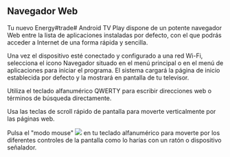 ## Navegador Web

Tu nuevo Energy#trade# Android TV Play dispone de un potente navegador Web entre la lista de aplicaciones instaladas por defecto, con el que podrás acceder a Internet de una forma rápida y sencilla.

Una vez el dispositivo esté conectado y configurado a una red Wi-Fi, selecciona el icono Navegador situado en el menú principal o en el menú de aplicaciones para iniciar el programa. El sistema cargará la página de inicio establecida por defecto y la mostrará en pantalla de tu televisor.

Utiliza el teclado alfanumérico QWERTY para escribir direcciones web o términos de búsqueda directamente.

Usa las teclas de scroll rápido de pantalla para moverte verticalmente por las páginas web.

Pulsa el "modo mouse" ![](http://static.energysistem.com/images/manuals/42162/5500755a0f503.jpg) en tu teclado alfanumérico para moverte por los diferentes controles de la pantalla como lo harías con un ratón o dispositivo señalador.


